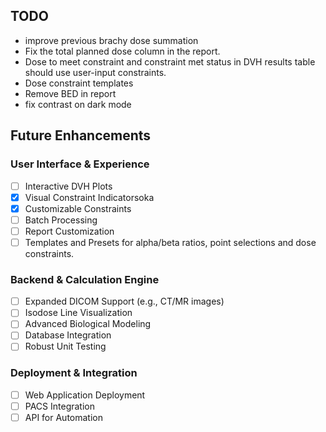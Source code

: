 ## TODO
- improve previous brachy dose summation
- Fix the total planned dose column in the report.
- Dose to meet constraint and constraint met status in DVH results table should use user-input constraints.
- Dose constraint templates
- Remove BED in report
- fix contrast on dark mode

## Future Enhancements

### User Interface & Experience
- [ ] Interactive DVH Plots
- [x] Visual Constraint Indicatorsoka
- [x] Customizable Constraints
- [ ] Batch Processing
- [ ] Report Customization
- [ ] Templates and Presets for alpha/beta ratios, point selections and dose constraints.

### Backend & Calculation Engine
- [ ] Expanded DICOM Support (e.g., CT/MR images)
- [ ] Isodose Line Visualization
- [ ] Advanced Biological Modeling
- [ ] Database Integration
- [ ] Robust Unit Testing

### Deployment & Integration
- [ ] Web Application Deployment
- [ ] PACS Integration
- [ ] API for Automation
